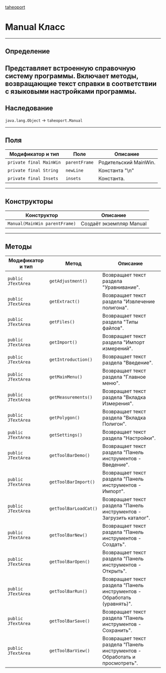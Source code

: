 
[taheoport](https://github.com/AndrewNizovkin/Taheoport/blob/main/README.md)

# Manual Класс

---

## Определение

Представляет встроенную справочную систему программы. Включает методы, возвращающие текст справки в соответствии с языковыми настройками программы.
---

## Наследование

`java.lang.Object` -> `taheoport.Manual`

---

## Поля

Модификатор и тип | Поле | Описание
--- | ---|---
`private final MainWin` | `parentFrame` | Родительский MainWin.
`private final String` | `newLine` | Константа "\n"
`private final Insets` | `insets` | Константа.
---

## Конструкторы

Конструктор | Описание
--- | ---
`Manual(MainWin parentFrame)`| Создаёт экземпляр Manual

---

## Методы

Модификатор и тип | Метод | Описание
--- | --- | ---
`public JTextArea` | `getAdjustment()` | Возвращает текст раздела "Уравнивание".
`public JTextArea` | `getExtract()` | Возвращает текст раздела "Извлечение полигона".
`public JTextArea` | `getFiles()` | Возвращает текст раздела "Типы файлов".
`public JTextArea` | `getImport()` | Возвращает текст раздела "Импорт измерений".
`public JTextArea` | `getIntroduction()` | Возвращает текст раздела "Введение".
`public JTextArea` | `getMainMenu()` | Возвращает текст раздела "Главное меню".
`public JTextArea` | `getMeasurements()` | Возвращает текст раздела "Вкладка Измерения".
`public JTextArea` | `getPolygon()` | Возвращает текст раздела "Вкладка Полигон".
`public JTextArea` | `getSettings()` | Возвращает текст раздела "Настройки".
`public JTextArea` | `getToolBarDemo()` | Возвращает текст раздела "Панель инструментов - Введение".
`public JTextArea` | `getToolBarImport()` | Возвращает текст раздела "Панель инструментов - Импорт".
`public JTextArea` | `getToolBarLoadCat()` | Возвращает текст раздела "Панель инструментов - Загрузить каталог".
`public JTextArea` | `getToolBarNew()` | Возвращает текст раздела "Панель инструментов - Создать".
`public JTextArea` | `getToolBarOpen()` | Возвращает текст раздела "Панель инструментов - Открыть".
`public JTextArea` | `getToolBarRun()` | Возвращает текст раздела "Панель инструментов - Обработать (уравнять)".
`public JTextArea` | `getToolBarSave()` | Возвращает текст раздела "Панель инструментов - Сохранить".
`public JTextArea` | `getToolBarView()` | Возвращает текст раздела "Панель инструментов - Обработать и просмотреть".